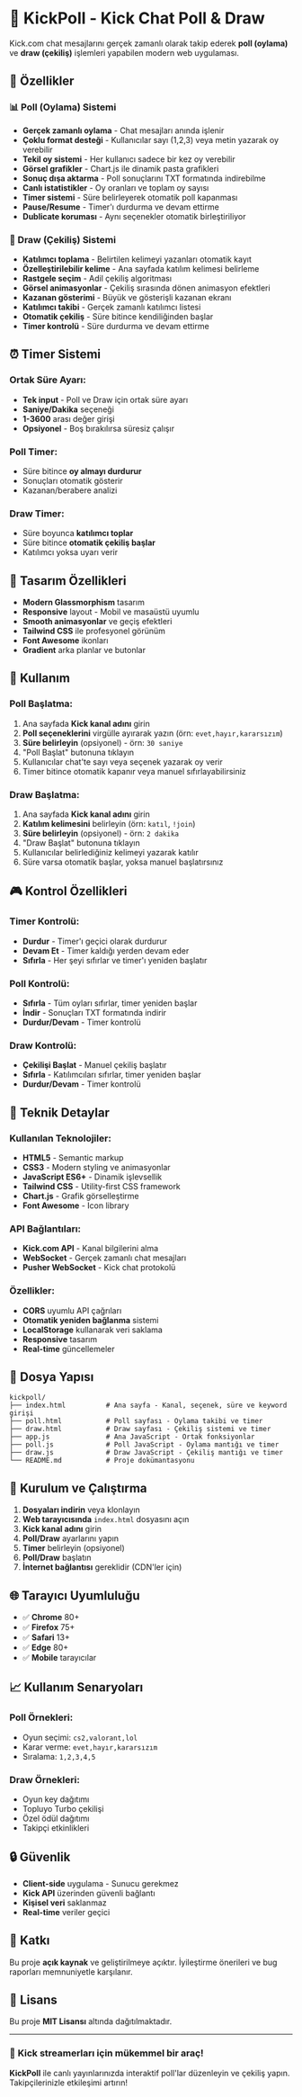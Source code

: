 # 🎯 KickPoll - Kick Chat Poll & Draw

Kick.com chat mesajlarını gerçek zamanlı olarak takip ederek **poll (oylama)** ve **draw (çekiliş)** işlemleri yapabilen modern web uygulaması.

## 🚀 Özellikler

### 📊 Poll (Oylama) Sistemi
- **Gerçek zamanlı oylama** - Chat mesajları anında işlenir
- **Çoklu format desteği** - Kullanıcılar sayı (1,2,3) veya metin yazarak oy verebilir
- **Tekil oy sistemi** - Her kullanıcı sadece bir kez oy verebilir
- **Görsel grafikler** - Chart.js ile dinamik pasta grafikleri
- **Sonuç dışa aktarma** - Poll sonuçlarını TXT formatında indirebilme
- **Canlı istatistikler** - Oy oranları ve toplam oy sayısı
- **Timer sistemi** - Süre belirleyerek otomatik poll kapanması
- **Pause/Resume** - Timer'ı durdurma ve devam ettirme
- **Dublicate koruması** - Aynı seçenekler otomatik birleştiriliyor

### 🎲 Draw (Çekiliş) Sistemi
- **Katılımcı toplama** - Belirtilen kelimeyi yazanları otomatik kayıt
- **Özelleştirilebilir kelime** - Ana sayfada katılım kelimesi belirleme
- **Rastgele seçim** - Adil çekiliş algoritması
- **Görsel animasyonlar** - Çekiliş sırasında dönen animasyon efektleri
- **Kazanan gösterimi** - Büyük ve gösterişli kazanan ekranı
- **Katılımcı takibi** - Gerçek zamanlı katılımcı listesi
- **Otomatik çekiliş** - Süre bitince kendiliğinden başlar
- **Timer kontrolü** - Süre durdurma ve devam ettirme

## ⏰ Timer Sistemi

### Ortak Süre Ayarı:
- **Tek input** - Poll ve Draw için ortak süre ayarı
- **Saniye/Dakika** seçeneği
- **1-3600** arası değer girişi
- **Opsiyonel** - Boş bırakılırsa süresiz çalışır

### Poll Timer:
- Süre bitince **oy almayı durdurur**
- Sonuçları otomatik gösterir
- Kazanan/berabere analizi

### Draw Timer:
- Süre boyunca **katılımcı toplar**
- Süre bitince **otomatik çekiliş başlar**
- Katılımcı yoksa uyarı verir

## 🎨 Tasarım Özellikleri

- **Modern Glassmorphism** tasarım
- **Responsive** layout - Mobil ve masaüstü uyumlu
- **Smooth animasyonlar** ve geçiş efektleri
- **Tailwind CSS** ile profesyonel görünüm
- **Font Awesome** ikonları
- **Gradient** arka planlar ve butonlar

## 📱 Kullanım

### Poll Başlatma:
1. Ana sayfada **Kick kanal adını** girin
2. **Poll seçeneklerini** virgülle ayırarak yazın (örn: `evet,hayır,kararsızım`)
3. **Süre belirleyin** (opsiyonel) - örn: `30 saniye`
4. "Poll Başlat" butonuna tıklayın
5. Kullanıcılar chat'te sayı veya seçenek yazarak oy verir
6. Timer bitince otomatik kapanır veya manuel sıfırlayabilirsiniz

### Draw Başlatma:
1. Ana sayfada **Kick kanal adını** girin
2. **Katılım kelimesini** belirleyin (örn: `katıl`, `!join`)
3. **Süre belirleyin** (opsiyonel) - örn: `2 dakika`
4. "Draw Başlat" butonuna tıklayın
5. Kullanıcılar belirlediğiniz kelimeyi yazarak katılır
6. Süre varsa otomatik başlar, yoksa manuel başlatırsınız

## 🎮 Kontrol Özellikleri

### Timer Kontrolü:
- **Durdur** - Timer'ı geçici olarak durdurur
- **Devam Et** - Timer kaldığı yerden devam eder
- **Sıfırla** - Her şeyi sıfırlar ve timer'ı yeniden başlatır

### Poll Kontrolü:
- **Sıfırla** - Tüm oyları sıfırlar, timer yeniden başlar
- **İndir** - Sonuçları TXT formatında indirir
- **Durdur/Devam** - Timer kontrolü

### Draw Kontrolü:
- **Çekilişi Başlat** - Manuel çekiliş başlatır
- **Sıfırla** - Katılımcıları sıfırlar, timer yeniden başlar
- **Durdur/Devam** - Timer kontrolü

## 🔧 Teknik Detaylar

### Kullanılan Teknolojiler:
- **HTML5** - Semantic markup
- **CSS3** - Modern styling ve animasyonlar
- **JavaScript ES6+** - Dinamik işlevsellik
- **Tailwind CSS** - Utility-first CSS framework
- **Chart.js** - Grafik görselleştirme
- **Font Awesome** - Icon library

### API Bağlantıları:
- **Kick.com API** - Kanal bilgilerini alma
- **WebSocket** - Gerçek zamanlı chat mesajları
- **Pusher WebSocket** - Kick chat protokolü

### Özellikler:
- **CORS** uyumlu API çağrıları
- **Otomatik yeniden bağlanma** sistemi
- **LocalStorage** kullanarak veri saklama
- **Responsive** tasarım
- **Real-time** güncellemeler

## 📂 Dosya Yapısı

```
kickpoll/
├── index.html          # Ana sayfa - Kanal, seçenek, süre ve keyword girişi
├── poll.html           # Poll sayfası - Oylama takibi ve timer
├── draw.html           # Draw sayfası - Çekiliş sistemi ve timer
├── app.js              # Ana JavaScript - Ortak fonksiyonlar
├── poll.js             # Poll JavaScript - Oylama mantığı ve timer
├── draw.js             # Draw JavaScript - Çekiliş mantığı ve timer
└── README.md           # Proje dokümantasyonu
```

## 🚦 Kurulum ve Çalıştırma

1. **Dosyaları indirin** veya klonlayın
2. **Web tarayıcısında** `index.html` dosyasını açın
3. **Kick kanal adını** girin
4. **Poll/Draw** ayarlarını yapın
5. **Timer** belirleyin (opsiyonel)
6. **Poll/Draw** başlatın
4. **İnternet bağlantısı** gereklidir (CDN'ler için)

## 🌐 Tarayıcı Uyumluluğu

- ✅ **Chrome** 80+
- ✅ **Firefox** 75+
- ✅ **Safari** 13+
- ✅ **Edge** 80+
- ✅ **Mobile** tarayıcılar

## 📈 Kullanım Senaryoları

### Poll Örnekleri:
- Oyun seçimi: `cs2,valorant,lol`
- Karar verme: `evet,hayır,kararsızım`
- Sıralama: `1,2,3,4,5`

### Draw Örnekleri:
- Oyun key dağıtımı
- Topluyo Turbo çekilişi
- Özel ödül dağıtımı
- Takipçi etkinlikleri

## 🔒 Güvenlik

- **Client-side** uygulama - Sunucu gerekmez
- **Kick API** üzerinden güvenli bağlantı
- **Kişisel veri** saklanmaz
- **Real-time** veriler geçici

## 🤝 Katkı

Bu proje **açık kaynak** ve geliştirilmeye açıktır. İyileştirme önerileri ve bug raporları memnuniyetle karşılanır.

## 📄 Lisans

Bu proje **MIT Lisansı** altında dağıtılmaktadır.

---

### 🎉 **Kick streamerları için mükemmel bir araç!**

**KickPoll** ile canlı yayınlarınızda interaktif poll'lar düzenleyin ve çekiliş yapın. Takipçilerinizle etkileşimi artırın!
